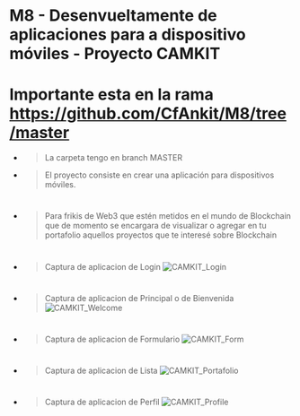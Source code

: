 # M8 - Desenvueltamente de aplicaciones para a dispositivo móviles - Proyecto CAMKIT
# Importante esta en la rama https://github.com/CfAnkit/M8/tree/master
- > La carpeta tengo en branch MASTER
- > El proyecto consiste en crear una aplicación para dispositivos móviles.
#
- > Para frikis de Web3 que estén metidos en el mundo de Blockchain que de momento se encargara de visualizar o agregar en tu portafolio aquellos proyectos que te interesé sobre Blockchain
#
#

  - > Captura de aplicacion de Login
    ![CAMKIT_Login](https://user-images.githubusercontent.com/91979162/204110374-3625a6cb-7029-4870-b435-935603f09492.jpeg)
#
# 
  - > Captura de aplicacion de Principal o de Bienvenida
    ![CAMKIT_Welcome](https://user-images.githubusercontent.com/91979162/204110375-00a282b8-bb4a-4f6b-b045-79e995d357bd.jpeg)
#
#
  - > Captura de aplicacion de Formulario
    ![CAMKIT_Form](https://user-images.githubusercontent.com/91979162/204110372-8dd19db6-f70c-4dd9-9236-989e9e35f0b8.jpeg)
#
#
  - > Captura de aplicacion de Lista
    ![CAMKIT_Portafolio](https://user-images.githubusercontent.com/91979162/204110373-547abba6-cda9-4c54-b848-fd198c33772d.jpeg)
#
#
  - > Captura de aplicacion de Perfil
    ![CAMKIT_Profile](https://user-images.githubusercontent.com/91979162/204110370-d4f9f020-4456-4637-bced-8b1570c91c67.jpeg)
